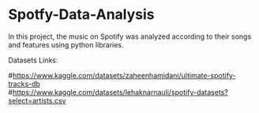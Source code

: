 # Spotfy-Data-Analysis
In this project, the music on Spotify was analyzed according to their songs and features using python libraries.


Datasets Links:

#https://www.kaggle.com/datasets/zaheenhamidani/ultimate-spotify-tracks-db<br>
#https://www.kaggle.com/datasets/lehaknarnauli/spotify-datasets?select=artists.csv

